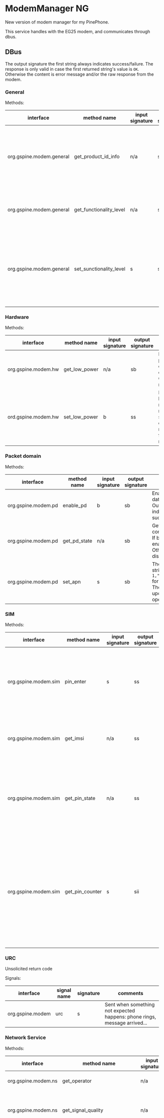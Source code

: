 # ModemManager NG

New version of modem manager for my PinePhone.

This service handles with the EG25 modem, and communicates through dbus.

## DBus

The output signature the first string always indicates success/failure. The response is only valid
in case the first returned string's value is `OK`. Otherwise the content is error message and/or the 
raw response from the modem.

### General

Methods:

| interface |  method name | input signature | output signature | comments |
| --------- | ------------ | --------------- | ---------------- | -------- |
| org.gspine.modem.general | get_product_id_info | n/a | sss | The second string is the object ID (brand and model) of the modem). The third string is the Revision ID. |
| org.gspine.modem.general | get_functionality_level | n/a | ss | The current functionality level of the modem. Either `Full`, `Min` or `Disabled` |
| org.gspine.modem.general | set_sunctionality_level | s | sb | The input is either `Min`, `Minimum`, `Full`, `Disable` or `Disabled`. The returned bool is true, in case the request was successful. |

### Hardware

Methods:

| interface |  method name | input signature | output signature | comments |
| --------- | ------------ | --------------- | ---------------- | -------- |
| org.gspine.modem.hw | get_low_power | n/a | sb | If true, low power mode is currently enabled. Otherwise it is not enabled. |
| ord.gspine.modem.hw | set_low_power | b | ss | Enable/disable low power mode. The returned string contains the raw response from the modem. |

### Packet domain

Methods:

| interface |  method name | input signature | output signature | comments |
| --------- | ------------ | --------------- | ---------------- | -------- |
| org.gspine.modem.pd | enable_pd | b | sb | Enable/disable data connection. Output bool indicates success/failure. |
| org.gspine.modem.pd | get_pd_state | n/a | sb | Get data connection state. If bool is true, it is enabled. Otherwise it is disabled. |
| org.gspine.modem.pd | set_apn | s | sb | The input is APN string (e.g. `1,"IP","internet"` for my operator). The output is true, upon successful operation. |

### SIM

Methods:

| interface |  method name | input signature | output signature | comments |
| --------- | ------------ | --------------- | ---------------- | -------- |
| org.gspine.modem.sim | pin_enter | s | ss | Input is the PIN code for the SIM. Second string contains the raw response from the modem. |
| org.gspine.modem.sim | get_imsi | n/a | ss | Second string contains the IMSI code for the SIM card. |
| org.gspine.modem.sim | get_pin_state | n/a | ss | Second string contains the current state of the SIM card: pin required, puk required, ready... |
| org.gspine.modem.sim | get_pin_counter | s | sii | Input is either `SC` (for SIM PIN) or `P2` (for PIN2). The returned first int is the remaining PIN counter, the second one is the remaining PUK counter). |

### URC

Unsolicited return code

Signals:

| interface | signal name | signature | comments |
| --------- | ----------- | --------- | -------- |
| org.gspine.modem | urc | s | Sent when something not expected happens: phone rings, message arrived... |

### Network Service

Methods:

| interface |  method name | input signature | output signature | comments |
| --------- | ------------ | --------------- | ---------------- | -------- |
| org.gspine.modem.ns | get_operator | n/a | ss | Name of currently registered network operator. |
| org.gspine.modem.ns | get_signal_quality | n/a | ssd | Returns two values. The first is the RSSI (as dBm, string), and the other one is the bit error rate, as a percentage (between 0 and 1). |
| org.gspine.modem.ns | get_network_registration_status | n/a | sas | Returns an array of strings, maximum 5 elements. First element indicates if an URC is sent upon registration (disabled, enabled, enabled_with_location). The second indicates the current registration status (not_registered, registered_home, not_registered_searching, registration_denied, unknown, registered_roaming). The 3rd contains location area code, and the 4th is the cell id. The 5th indicates the currently used access technology. Elements 3-5 are optional, and might not be present. |

Signals:

| interface | signal name | signature | comments |
| --------- | ----------- | --------- | -------- |
| org.gspine.modem | signalQuality | ss | Broadcasted every 30 seconds. First string is the current operator name, the second is the current signal quality. |
